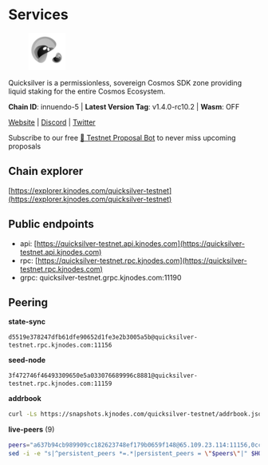 # Services

<figure><img src="https://raw.githubusercontent.com/kj89/cosmos-images/main/logos/quicksilver.png" alt=""><figcaption></figcaption></figure>

Quicksilver is a permissionless, sovereign Cosmos SDK zone providing liquid staking for the entire Cosmos Ecosystem.

**Chain ID**: innuendo-5 | **Latest Version Tag**: v1.4.0-rc10.2 | **Wasm**: OFF

[Website](https://quicksilver.zone) | [Discord](https://discord.gg/quicksilverprotocol) | [Twitter](https://twitter.com/quicksilverzone)



Subscribe to our free [🤖 Testnet Proposal Bot](https://t.me/kjnodes_testnet_proposal_bot) to never miss upcoming proposals


## Chain explorer
[https://explorer.kjnodes.com/quicksilver-testnet](https://explorer.kjnodes.com/quicksilver-testnet)

## Public endpoints

* api: [https://quicksilver-testnet.api.kjnodes.com](https://quicksilver-testnet.api.kjnodes.com)
* rpc: [https://quicksilver-testnet.rpc.kjnodes.com](https://quicksilver-testnet.rpc.kjnodes.com)
* grpc: quicksilver-testnet.grpc.kjnodes.com:11190

## Peering

**state-sync**

```text
d5519e378247dfb61dfe90652d1fe3e2b3005a5b@quicksilver-testnet.rpc.kjnodes.com:11156
```

**seed-node**

```text
3f472746f46493309650e5a033076689996c8881@quicksilver-testnet.rpc.kjnodes.com:11159
```

**addrbook**
```bash
curl -Ls https://snapshots.kjnodes.com/quicksilver-testnet/addrbook.json > $HOME/.quicksilverd/config/addrbook.json
```

**live-peers** (9)
```bash
peers="a637b94cb989909cc182623748ef179b0659f148@65.109.23.114:11156,0ccfc2136005f448c11dd515e22aac3e25f4b6dd@31.220.84.183:36656,7781c28c240e85474425040f744b501d99120d1d@195.201.108.152:11656,25410bff2fb7312d24c11b1e990507e5e3aa40b7@135.125.5.31:48656,ee6bae1a6d4a1e07f1e4bc7963cabedc6b73426e@94.130.137.119:26656,0a3ac40a7a4ce35978c4da97be2eb6974bc3c58b@185.252.233.217:46656,858ba6bc33a6d13fdd9ddad344d788dcf91cf565@142.132.151.99:15651,5844010472bac487748336616d450bc9f0cbc57c@65.108.72.175:29656,d5519e378247dfb61dfe90652d1fe3e2b3005a5b@65.109.68.190:11156"
sed -i -e "s|^persistent_peers *=.*|persistent_peers = \"$peers\"|" $HOME/.quicksilverd/config/config.toml
```
